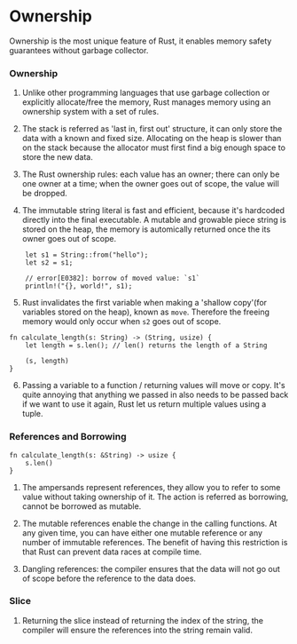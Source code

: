 # Ownership

Ownership is the most unique feature of Rust, it enables memory safety guarantees without garbage collector. 

### Ownership

1. Unlike other programming languages that use garbage collection or explicitly allocate/free the memory, Rust manages memory using an ownership system with a set of rules.

2. The stack is referred as 'last in, first out' structure, it can only store the data with a known and fixed size. Allocating on the heap is slower than on the stack because the allocator must first find a big enough space to store the new data.

3. The Rust ownership rules: each value has an owner; there can only be one owner at a time; when the owner goes out of scope, the value will be dropped.

4. The immutable string literal is fast and efficient, because it's hardcoded directly into the final executable. A mutable and growable piece string is stored on the heap, the memory is automically returned once the its owner goes out of scope.

```
    let s1 = String::from("hello");
    let s2 = s1;

    // error[E0382]: borrow of moved value: `s1`
    println!("{}, world!", s1);
```

5. Rust invalidates the first variable when making a 'shallow copy'(for variables stored on the heap), known as `move`. Therefore the freeing memory would only occur when `s2` goes out of scope.

```
fn calculate_length(s: String) -> (String, usize) {
    let length = s.len(); // len() returns the length of a String

    (s, length)
}
```

6. Passing a variable to a function / returning values will move or copy. It's quite annoying that anything we passed in also needs to be passed back if we want to use it again, Rust let us return multiple values using a tuple.

### References and Borrowing

```
fn calculate_length(s: &String) -> usize {
    s.len()
}
```

1. The ampersands represent references, they allow you to refer to some value without taking ownership of it. The action is referred as borrowing, cannot be borrowed as mutable.

2. The mutable references enable the change in the calling functions. At any given time, you can have either one mutable reference or any number of immutable references. The benefit of having this restriction is that Rust can prevent data races at compile time.

3. Dangling references: the compiler ensures that the data will not go out of scope before the reference to the data does. 

### Slice

1. Returning the slice instead of returning the index of the string, the compiler will ensure the references into the string remain valid.
